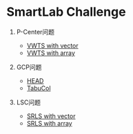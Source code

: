 # SmartLab Challenge

1. P-Center问题
      + [VWTS with vector](./PCP/VWTS_vector/)
      + [VWTS with array](./PCP/VWTS_array/)

2. GCP问题
      + [HEAD](./GCP/HEAD/)
      + [TabuCol](./GCP/TabuCol/)
3. LSC问题
      + [SRLS with vector](./LSC/SRLS_vector/)
      + [SRLS with array](./LSC/SRLS_array/)
